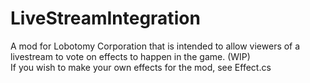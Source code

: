 # LiveStreamIntegration
A mod for Lobotomy Corporation that is intended to allow viewers of a livestream to vote on effects to happen in the game. (WIP) <br>
If you wish to make your own effects for the mod, see Effect.cs
